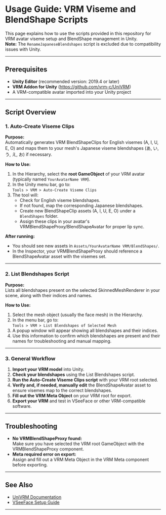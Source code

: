 # Usage Guide: VRM Viseme and BlendShape Scripts

This page explains how to use the scripts provided in this repository for VRM avatar viseme setup and BlendShape management in Unity.  
**Note:** The `RenameJapaneseBlendshapes` script is excluded due to compatibility issues with Unity.

---

## Prerequisites

- **Unity Editor** (recommended version: 2019.4 or later)
- **VRM Addon for Unity** (https://github.com/vrm-c/UniVRM)
- A VRM-compatible avatar imported into your Unity project

---

## Script Overview

### 1. **Auto-Create Viseme Clips**

**Purpose:**  
Automatically generates VRM BlendShapeClips for English visemes (A, I, U, E, O) and maps them to your mesh's Japanese viseme blendshapes (あ, い, う, え, お) if necessary.

**How to Use:**
1. In the Hierarchy, select the **root GameObject** of your VRM avatar (typically named `YourAvatarName VRM`).
2. In the Unity menu bar, go to:  
   `Tools > VRM > Auto-Create Viseme Clips`
3. The tool will:
   - Check for English viseme blendshapes.
   - If not found, map the corresponding Japanese blendshapes.
   - Create new BlendShapeClip assets (A, I, U, E, O) under a `BlendShapes` folder.
   - Assign these clips in your avatar's VRMBlendShapeProxy/BlendShapeAvatar for proper lip sync.

**After running:**  
- You should see new assets in `Assets/YourAvatarName VRM/BlendShapes/`.
- In the Inspector, your VRMBlendShapeProxy should reference a BlendShapeAvatar asset with the visemes set.

---

### 2. **List Blendshapes Script**

**Purpose:**  
Lists all blendshapes present on the selected SkinnedMeshRenderer in your scene, along with their indices and names.

**How to Use:**
1. Select the mesh object (usually the face mesh) in the Hierarchy.
2. In the menu bar, go to:  
   `Tools > VRM > List Blendshapes of Selected Mesh`
3. A popup window will appear showing all blendshapes and their indices.
4. Use this information to confirm which blendshapes are present and their names for troubleshooting and manual mapping.

---

### 3. **General Workflow**

1. **Import your VRM model** into Unity.
2. **Check your blendshapes** using the List Blendshapes script.
3. **Run the Auto-Create Viseme Clips script** with your VRM root selected.
4. **Verify and, if needed, manually edit** the BlendShapeAvatar asset to ensure visemes map to the correct blendshapes.
5. **Fill out the VRM Meta Object** on your VRM root for export.
6. **Export your VRM** and test in VSeeFace or other VRM-compatible software.

---

## Troubleshooting

- **No VRMBlendShapeProxy found:**  
  Make sure you have selected the VRM root GameObject with the VRMBlendShapeProxy component.
- **Meta required error on export:**  
  Assign and fill out a VRM Meta Object in the VRM Meta component before exporting.

---

## See Also

- [UniVRM Documentation](https://vrm.dev/en/)
- [VSeeFace Setup Guide](https://www.vseeface.icu/)

---